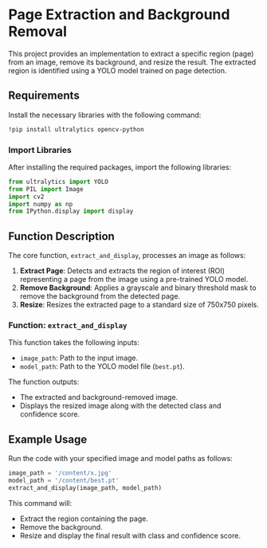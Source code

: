 # Page Extraction and Background Removal

This project provides an implementation to extract a specific region (page) from an image, remove its background, and resize the result. The extracted region is identified using a YOLO model trained on page detection.

## Requirements

Install the necessary libraries with the following command:

```bash
!pip install ultralytics opencv-python
```

### Import Libraries

After installing the required packages, import the following libraries:

```python
from ultralytics import YOLO
from PIL import Image
import cv2
import numpy as np
from IPython.display import display
```

## Function Description

The core function, `extract_and_display`, processes an image as follows:

1. **Extract Page**: Detects and extracts the region of interest (ROI) representing a page from the image using a pre-trained YOLO model.
2. **Remove Background**: Applies a grayscale and binary threshold mask to remove the background from the detected page.
3. **Resize**: Resizes the extracted page to a standard size of 750x750 pixels.

### Function: `extract_and_display`

This function takes the following inputs:

- `image_path`: Path to the input image.
- `model_path`: Path to the YOLO model file (`best.pt`).

The function outputs:

- The extracted and background-removed image.
- Displays the resized image along with the detected class and confidence score.

## Example Usage

Run the code with your specified image and model paths as follows:

```python
image_path = '/content/x.jpg'
model_path = '/content/best.pt'
extract_and_display(image_path, model_path)
```

This command will:

- Extract the region containing the page.
- Remove the background.
- Resize and display the final result with class and confidence score.
